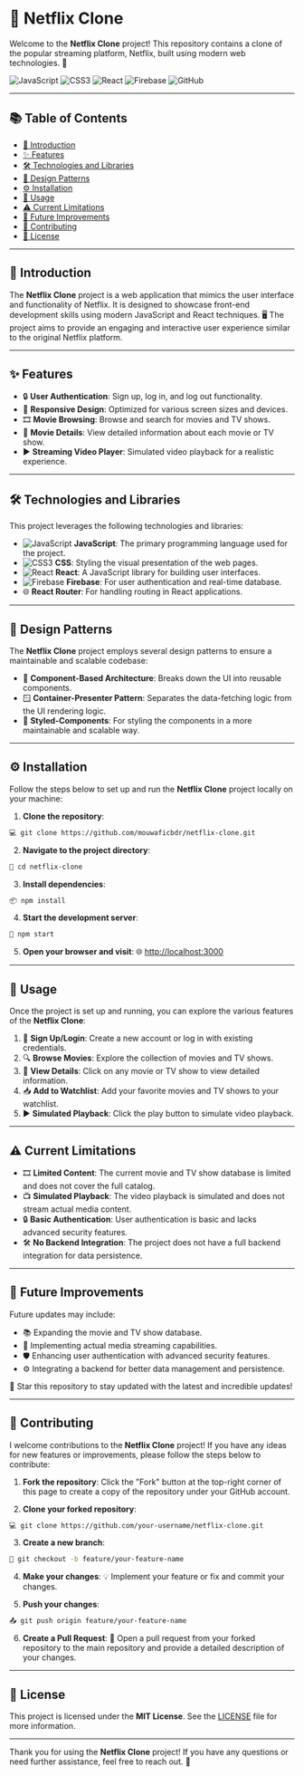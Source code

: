 # 🍿 Netflix Clone

Welcome to the **Netflix Clone** project! This repository contains a clone of the popular streaming platform, Netflix, built using modern web technologies. 🚀

![JavaScript](https://img.shields.io/badge/javascript-%23323330.svg?style=flat&logo=javascript&logoColor=%23F7DF1E) ![CSS3](https://img.shields.io/badge/css3-%231572B6.svg?style=flat&logo=css3&logoColor=white) ![React](https://img.shields.io/badge/react-%2320232a.svg?style=for-the-badge&logo=react&logoColor=%2361DAFB) ![Firebase](https://img.shields.io/badge/firebase-a08021?style=for-the-badge&logo=firebase&logoColor=ffcd34) ![GitHub](https://img.shields.io/badge/github-%23121011.svg?style=flat&logo=github&logoColor=white)

---

## 📚 Table of Contents
- [🎥 Introduction](#introduction)
- [✨ Features](#features)
- [🛠️ Technologies and Libraries](#technologies-and-libraries)
- [📐 Design Patterns](#design-patterns)
- [⚙️ Installation](#installation)
- [🚀 Usage](#usage)
- [⚠️ Current Limitations](#current-limitations)
- [🔮 Future Improvements](#future-improvements)
- [🤝 Contributing](#contributing)
- [📜 License](#license)

---

## 🎥 Introduction

The **Netflix Clone** project is a web application that mimics the user interface and functionality of Netflix. It is designed to showcase front-end development skills using modern JavaScript and React techniques. 🖥️ The project aims to provide an engaging and interactive user experience similar to the original Netflix platform.

---

## ✨ Features

- 🔒 **User Authentication**: Sign up, log in, and log out functionality.
- 📱 **Responsive Design**: Optimized for various screen sizes and devices.
- 🎞️ **Movie Browsing**: Browse and search for movies and TV shows.
- 📝 **Movie Details**: View detailed information about each movie or TV show.
- ▶️ **Streaming Video Player**: Simulated video playback for a realistic experience.

---

## 🛠️ Technologies and Libraries

This project leverages the following technologies and libraries:

- ![JavaScript](https://img.shields.io/badge/javascript-%23323330.svg?style=flat&logo=javascript&logoColor=%23F7DF1E) **JavaScript**: The primary programming language used for the project.
- ![CSS3](https://img.shields.io/badge/css3-%231572B6.svg?style=flat&logo=css3&logoColor=white) **CSS**: Styling the visual presentation of the web pages.
- ![React](https://img.shields.io/badge/react-%2320232a.svg?style=for-the-badge&logo=react&logoColor=%2361DAFB) **React**: A JavaScript library for building user interfaces.
- ![Firebase](https://img.shields.io/badge/firebase-a08021?style=for-the-badge&logo=firebase&logoColor=ffcd34) **Firebase**: For user authentication and real-time database.
- 🌐 **React Router**: For handling routing in React applications.

---

## 📐 Design Patterns

The **Netflix Clone** project employs several design patterns to ensure a maintainable and scalable codebase:

- 🧩 **Component-Based Architecture**: Breaks down the UI into reusable components.
- 🪟 **Container-Presenter Pattern**: Separates the data-fetching logic from the UI rendering logic.
- 🎨 **Styled-Components**: For styling the components in a more maintainable and scalable way.

---

## ⚙️ Installation

Follow the steps below to set up and run the **Netflix Clone** project locally on your machine:

1. **Clone the repository**:
```bash
💻 git clone https://github.com/mouwaficbdr/netflix-clone.git
```

2. **Navigate to the project directory**:
```bash
📂 cd netflix-clone
```

3. **Install dependencies**:
```bash
📦 npm install
```

4. **Start the development server**:
```bash
🚀 npm start
```

5. **Open your browser and visit**:
🌐 [http://localhost:3000](http://localhost:3000)

---

## 🚀 Usage

Once the project is set up and running, you can explore the various features of the **Netflix Clone**:

1. 🔑 **Sign Up/Login**: Create a new account or log in with existing credentials.
2. 🔍 **Browse Movies**: Explore the collection of movies and TV shows.
3. 📝 **View Details**: Click on any movie or TV show to view detailed information.
4. 📥 **Add to Watchlist**: Add your favorite movies and TV shows to your watchlist.
5. ▶️ **Simulated Playback**: Click the play button to simulate video playback.

---

## ⚠️ Current Limitations

- 🎞️ **Limited Content**: The current movie and TV show database is limited and does not cover the full catalog.
- 📺 **Simulated Playback**: The video playback is simulated and does not stream actual media content.
- 🔒 **Basic Authentication**: User authentication is basic and lacks advanced security features.
- 🛠️ **No Backend Integration**: The project does not have a full backend integration for data persistence.

---

## 🔮 Future Improvements

Future updates may include:

- 📚 Expanding the movie and TV show database.
- 📡 Implementing actual media streaming capabilities.
- 🛡️ Enhancing user authentication with advanced security features.
- ⚙️ Integrating a backend for better data management and persistence.

🌟 Star this repository to stay updated with the latest and incredible updates!

---

## 🤝 Contributing

I welcome contributions to the **Netflix Clone** project! If you have any ideas for new features or improvements, please follow the steps below to contribute:

1. **Fork the repository**:
Click the "Fork" button at the top-right corner of this page to create a copy of the repository under your GitHub account.

2. **Clone your forked repository**:
```bash
💻 git clone https://github.com/your-username/netflix-clone.git
```

3. **Create a new branch**:
```bash
🌱 git checkout -b feature/your-feature-name
```

4. **Make your changes**:
💡 Implement your feature or fix and commit your changes.

5. **Push your changes**:
```bash
📤 git push origin feature/your-feature-name
```

6. **Create a Pull Request**:
🔀 Open a pull request from your forked repository to the main repository and provide a detailed description of your changes.

---

## 📜 License

This project is licensed under the **MIT License**. See the [LICENSE](LICENSE) file for more information.

---

Thank you for using the **Netflix Clone** project! If you have any questions or need further assistance, feel free to reach out. 💬

